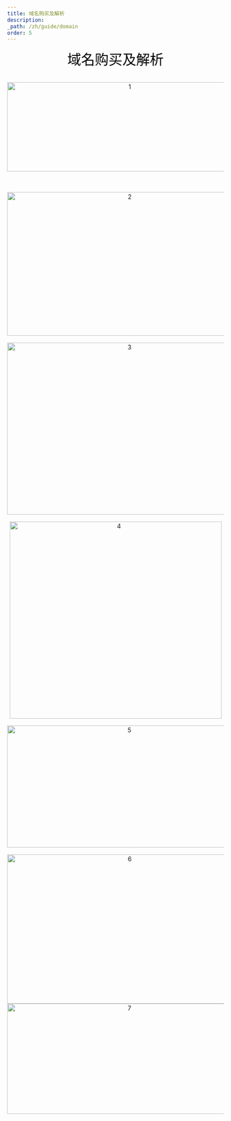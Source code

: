 ```yaml
---
title: 域名购买及解析
description: 
_path: /zh/guide/domain
order: 5
---
```


<div>
      <p
        style="
          margin-top: 0pt;
          margin-bottom: 0pt;
          text-align: center;
          widows: 0;
          orphans: 0;
          font-size: 24pt;
        "
      >
        <span style="font-family: '微软雅黑'; color: #000000">域名购买及解析</span>
      </p>
      <p
        style="
          margin-top: 0pt;
          margin-bottom: 0pt;
          text-align: center;
          widows: 0;
          orphans: 0;
          font-size: 10.5pt;
        "
      >
        <span style="font-family: Calibri">&#xa0;</span>
      </p>
      <p
        style="
          margin-top: 0pt;
          margin-bottom: 0pt;
          text-align: center;
          widows: 0;
          orphans: 0;
          font-size: 10.5pt;
        "
      >
        <span style="font-family: Calibri">&#xa0;</span>
      </p>
      <p
        style="
          margin-top: 0pt;
          margin-bottom: 0pt;
          text-align: center;
          widows: 0;
          orphans: 0;
          font-size: 10.5pt;
        "
      >
        <img
          src="/assets/IMG/guide/domain1.png"
          width="554"
          height="207"
          alt="1"
          style="
            -aw-left-pos: 0pt;
            -aw-rel-hpos: column;
            -aw-rel-vpos: paragraph;
            -aw-top-pos: 0pt;
            -aw-wrap-type: inline;
          "
        />
      </p>
      <p
        style="
          margin-top: 0pt;
          margin-bottom: 0pt;
          text-align: center;
          widows: 0;
          orphans: 0;
          font-size: 10.5pt;
        "
      >
        <span style="font-family: Calibri">&#xa0;</span>
      </p>
      <p
        style="
          margin-top: 0pt;
          margin-bottom: 0pt;
          text-align: center;
          widows: 0;
          orphans: 0;
          font-size: 10.5pt;
        "
      >
        <span style="font-family: Calibri">&#xa0;</span>
      </p>
      <p
        style="
          margin-top: 0pt;
          margin-bottom: 0pt;
          text-align: center;
          widows: 0;
          orphans: 0;
          font-size: 10.5pt;
        "
      >
        <span style="font-family: Calibri">&#xa0;</span>
      </p>
      <p
        style="
          margin-top: 0pt;
          margin-bottom: 0pt;
          text-align: center;
          widows: 0;
          orphans: 0;
          font-size: 10.5pt;
        "
      >
        <img
          src="/assets/IMG/guide/domain2.png"
          width="554"
          height="333"
          alt="2"
          style="
            -aw-left-pos: 0pt;
            -aw-rel-hpos: column;
            -aw-rel-vpos: paragraph;
            -aw-top-pos: 0pt;
            -aw-wrap-type: inline;
          "
        />
      </p>
      <p
        style="
          margin-top: 0pt;
          margin-bottom: 0pt;
          text-align: center;
          widows: 0;
          orphans: 0;
          font-size: 10.5pt;
        "
      >
        <span style="font-family: Calibri">&#xa0;</span>
      </p>
      <p
        style="
          margin-top: 0pt;
          margin-bottom: 0pt;
          text-align: center;
          widows: 0;
          orphans: 0;
          font-size: 10.5pt;
        "
      >
        <img
          src="/assets/IMG/guide/domain3.png"
          width="553"
          height="399"
          alt="3"
          style="
            -aw-left-pos: 0pt;
            -aw-rel-hpos: column;
            -aw-rel-vpos: paragraph;
            -aw-top-pos: 0pt;
            -aw-wrap-type: inline;
          "
        />
      </p>
      <p
        style="
          margin-top: 0pt;
          margin-bottom: 0pt;
          text-align: center;
          widows: 0;
          orphans: 0;
          font-size: 10.5pt;
        "
      >
        <span style="font-family: Calibri">&#xa0;</span>
      </p>
      <p
        style="
          margin-top: 0pt;
          margin-bottom: 0pt;
          text-align: center;
          widows: 0;
          orphans: 0;
          font-size: 10.5pt;
        "
      >
        <img
          src="/assets/IMG/guide/domain4.png"
          width="493"
          height="457"
          alt="4"
          style="
            -aw-left-pos: 0pt;
            -aw-rel-hpos: column;
            -aw-rel-vpos: paragraph;
            -aw-top-pos: 0pt;
            -aw-wrap-type: inline;
          "
        />
      </p>
      <p
        style="
          margin-top: 0pt;
          margin-bottom: 0pt;
          text-align: center;
          widows: 0;
          orphans: 0;
          font-size: 10.5pt;
        "
      >
        <span style="font-family: Calibri">&#xa0;</span>
      </p>
      <p
        style="
          margin-top: 0pt;
          margin-bottom: 0pt;
          text-align: center;
          widows: 0;
          orphans: 0;
          font-size: 10.5pt;
        "
      >
        <img
          src="/assets/IMG/guide/domain5.png"
          width="553"
          height="283"
          alt="5"
          style="
            -aw-left-pos: 0pt;
            -aw-rel-hpos: column;
            -aw-rel-vpos: paragraph;
            -aw-top-pos: 0pt;
            -aw-wrap-type: inline;
          "
        />
      </p>
      <p
        style="
          margin-top: 0pt;
          margin-bottom: 0pt;
          text-align: center;
          widows: 0;
          orphans: 0;
          font-size: 10.5pt;
        "
      >
        <span style="font-family: Calibri">&#xa0;</span>
      </p>
      <p
        style="
          margin-top: 0pt;
          margin-bottom: 0pt;
          text-align: center;
          widows: 0;
          orphans: 0;
          font-size: 10.5pt;
        "
      >
        <img
          src="/assets/IMG/guide/domain6.png"
          width="554"
          height="346"
          alt="6"
          style="
            -aw-left-pos: 0pt;
            -aw-rel-hpos: column;
            -aw-rel-vpos: paragraph;
            -aw-top-pos: 0pt;
            -aw-wrap-type: inline;
          "
        />
      </p>
      <p
        style="
          margin-top: 0pt;
          margin-bottom: 0pt;
          text-align: center;
          widows: 0;
          orphans: 0;
          font-size: 10.5pt;
        "
      >
        <img
          src="/assets/IMG/guide/domain7.png"
          width="553"
          height="256"
          alt="7"
          style="
            -aw-left-pos: 0pt;
            -aw-rel-hpos: column;
            -aw-rel-vpos: paragraph;
            -aw-top-pos: 0pt;
            -aw-wrap-type: inline;
          "
        />
      </p>
      <p
        style="
          margin-top: 0pt;
          margin-bottom: 0pt;
          text-align: justify;
          widows: 0;
          orphans: 0;
          font-size: 10.5pt;
        "
      >
        <span style="font-family: Calibri">&#xa0;</span>
      </p>
    </div>